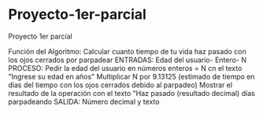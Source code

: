 # Proyecto-1er-parcial
Proyecto 1er parcial

Función del Algoritmo:
  Calcular cuanto tiempo de tu vida haz pasado con los ojos cerrados por parpadear
ENTRADAS:
  Edad del usuario- Entero- N
PROCESO:
  Pedir la edad del usuario en números enteros = N cn el texto "Ingrese su edad en años"
  Multiplicar N por 9.13125 (estimado de tiempo en días del tiempo con los ojos cerrados debido al parpadeo)
  Mostrar el resultado de la operación con el texto "Haz pasado (resultado decimal) días parpadeando
SALIDA: 
  Número decimal y texto

